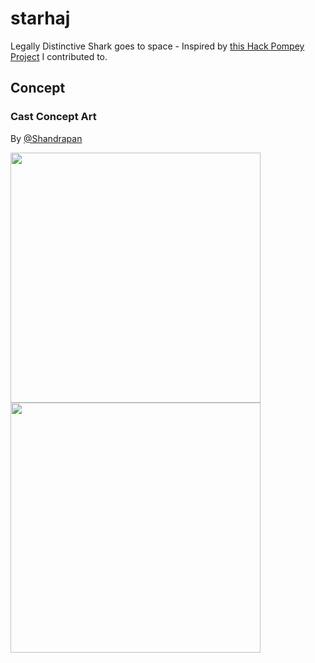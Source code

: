 # starhaj
Legally Distinctive Shark goes to space - Inspired by [this Hack Pompey Project](https://github.com/GeekyAubergine/blahbarian) I contributed to.

## Concept

### Cast Concept Art
By [@Shandrapan](https://twitter.com/shandrapan)
<p float="left">
<img src="https://user-images.githubusercontent.com/56833452/230422247-8e421280-0abf-479a-b1e5-b43ede860b66.png" width="400"/>
<img src="https://user-images.githubusercontent.com/56833452/230422256-c24f33ee-80b0-4096-acea-90086cad1ffd.png" width="400"/>
</p>

